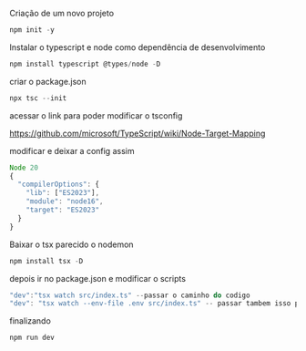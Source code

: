 Criação de um novo projeto

```jsx
npm init -y
```

Instalar o typescript e node como dependência de desenvolvimento

```jsx
npm install typescript @types/node -D
```

criar o package.json

```jsx
npx tsc --init
```

acessar o link para poder modificar o tsconfig

https://github.com/microsoft/TypeScript/wiki/Node-Target-Mapping

modificar e deixar a config assim

```jsx
Node 20
{
  "compilerOptions": {
    "lib": ["ES2023"],
    "module": "node16",
    "target": "ES2023"
  }
}
```

Baixar o tsx parecido o nodemon

```jsx
npm install tsx -D
```

depois ir no package.json e modificar o scripts 

```jsx
"dev":"tsx watch src/index.ts" --passar o caminho do codigo
"dev": "tsx watch --env-file .env src/index.ts" -- passar tambem isso para rodar o .env sem precisar do dotenv, precisa reneicar o terminal para funcionar
```

finalizando

```jsx
npm run dev
```
